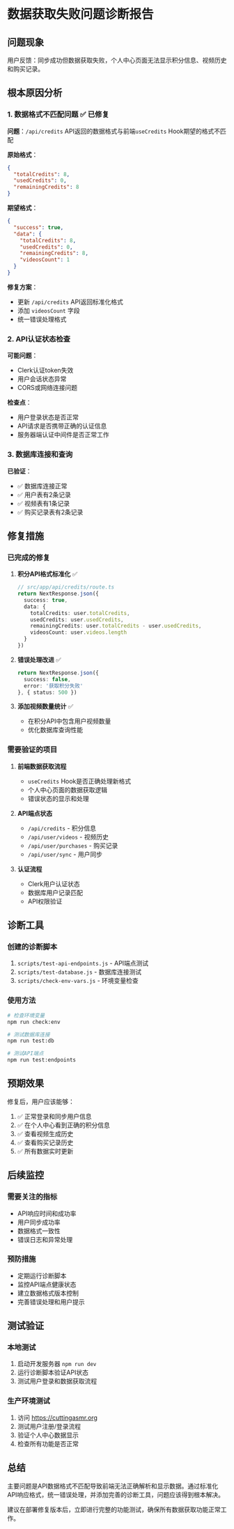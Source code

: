 # 数据获取失败问题诊断报告

## 问题现象
用户反馈：同步成功但数据获取失败，个人中心页面无法显示积分信息、视频历史和购买记录。

## 根本原因分析

### 1. 数据格式不匹配问题 ✅ 已修复
**问题**：`/api/credits` API返回的数据格式与前端`useCredits` Hook期望的格式不匹配

**原始格式**：
```json
{
  "totalCredits": 8,
  "usedCredits": 0,
  "remainingCredits": 8
}
```

**期望格式**：
```json
{
  "success": true,
  "data": {
    "totalCredits": 8,
    "usedCredits": 0,
    "remainingCredits": 8,
    "videosCount": 1
  }
}
```

**修复方案**：
- 更新 `/api/credits` API返回标准化格式
- 添加 `videosCount` 字段
- 统一错误处理格式

### 2. API认证状态检查

**可能问题**：
- Clerk认证token失效
- 用户会话状态异常
- CORS或网络连接问题

**检查点**：
- 用户登录状态是否正常
- API请求是否携带正确的认证信息
- 服务器端认证中间件是否正常工作

### 3. 数据库连接和查询

**已验证**：
- ✅ 数据库连接正常
- ✅ 用户表有2条记录
- ✅ 视频表有1条记录
- ✅ 购买记录表有2条记录

## 修复措施

### 已完成的修复

1. **积分API格式标准化** ✅
   ```typescript
   // src/app/api/credits/route.ts
   return NextResponse.json({
     success: true,
     data: {
       totalCredits: user.totalCredits,
       usedCredits: user.usedCredits,
       remainingCredits: user.totalCredits - user.usedCredits,
       videosCount: user.videos.length
     }
   })
   ```

2. **错误处理改进** ✅
   ```typescript
   return NextResponse.json({ 
     success: false,
     error: '获取积分失败' 
   }, { status: 500 })
   ```

3. **添加视频数量统计** ✅
   - 在积分API中包含用户视频数量
   - 优化数据库查询性能

### 需要验证的项目

1. **前端数据获取流程**
   - `useCredits` Hook是否正确处理新格式
   - 个人中心页面的数据获取逻辑
   - 错误状态的显示和处理

2. **API端点状态**
   - `/api/credits` - 积分信息
   - `/api/user/videos` - 视频历史
   - `/api/user/purchases` - 购买记录
   - `/api/user/sync` - 用户同步

3. **认证流程**
   - Clerk用户认证状态
   - 数据库用户记录匹配
   - API权限验证

## 诊断工具

### 创建的诊断脚本
1. `scripts/test-api-endpoints.js` - API端点测试
2. `scripts/test-database.js` - 数据库连接测试
3. `scripts/check-env-vars.js` - 环境变量检查

### 使用方法
```bash
# 检查环境变量
npm run check:env

# 测试数据库连接
npm run test:db

# 测试API端点
npm run test:endpoints
```

## 预期效果

修复后，用户应该能够：
1. ✅ 正常登录和同步用户信息
2. ✅ 在个人中心看到正确的积分信息
3. ✅ 查看视频生成历史
4. ✅ 查看购买记录历史
5. ✅ 所有数据实时更新

## 后续监控

### 需要关注的指标
- API响应时间和成功率
- 用户同步成功率
- 数据格式一致性
- 错误日志和异常处理

### 预防措施
- 定期运行诊断脚本
- 监控API端点健康状态
- 建立数据格式版本控制
- 完善错误处理和用户提示

## 测试验证

### 本地测试
1. 启动开发服务器 `npm run dev`
2. 运行诊断脚本验证API状态
3. 测试用户登录和数据获取流程

### 生产环境测试
1. 访问 https://cuttingasmr.org
2. 测试用户注册/登录流程
3. 验证个人中心数据显示
4. 检查所有功能是否正常

## 总结

主要问题是API数据格式不匹配导致前端无法正确解析和显示数据。通过标准化API响应格式，统一错误处理，并添加完善的诊断工具，问题应该得到根本解决。

建议在部署修复版本后，立即进行完整的功能测试，确保所有数据获取功能正常工作。 